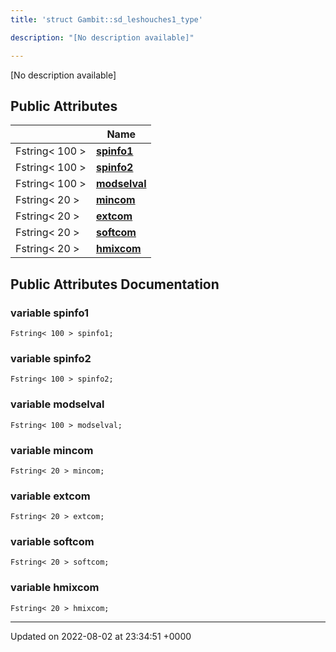 ```yaml
---
title: 'struct Gambit::sd_leshouches1_type'

description: "[No description available]"

---
```









[No description available]

## Public Attributes

|                | Name           |
| -------------- | -------------- |
| Fstring< 100 > | **[spinfo1](/documentation/code/main/classes/structgambit_1_1sd__leshouches1__type/#variable-spinfo1)**  |
| Fstring< 100 > | **[spinfo2](/documentation/code/main/classes/structgambit_1_1sd__leshouches1__type/#variable-spinfo2)**  |
| Fstring< 100 > | **[modselval](/documentation/code/main/classes/structgambit_1_1sd__leshouches1__type/#variable-modselval)**  |
| Fstring< 20 > | **[mincom](/documentation/code/main/classes/structgambit_1_1sd__leshouches1__type/#variable-mincom)**  |
| Fstring< 20 > | **[extcom](/documentation/code/main/classes/structgambit_1_1sd__leshouches1__type/#variable-extcom)**  |
| Fstring< 20 > | **[softcom](/documentation/code/main/classes/structgambit_1_1sd__leshouches1__type/#variable-softcom)**  |
| Fstring< 20 > | **[hmixcom](/documentation/code/main/classes/structgambit_1_1sd__leshouches1__type/#variable-hmixcom)**  |

## Public Attributes Documentation

### variable spinfo1

```
Fstring< 100 > spinfo1;
```


### variable spinfo2

```
Fstring< 100 > spinfo2;
```


### variable modselval

```
Fstring< 100 > modselval;
```


### variable mincom

```
Fstring< 20 > mincom;
```


### variable extcom

```
Fstring< 20 > extcom;
```


### variable softcom

```
Fstring< 20 > softcom;
```


### variable hmixcom

```
Fstring< 20 > hmixcom;
```


-------------------------------

Updated on 2022-08-02 at 23:34:51 +0000